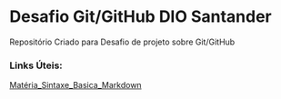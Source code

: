 # Desafio Git/GitHub DIO Santander
Repositório Criado para Desafio de projeto sobre Git/GitHub

### Links Úteis:
 [Matéria_Sintaxe_Basica_Markdown](https://www.markdiwnguide.org/basic-syntax/)

